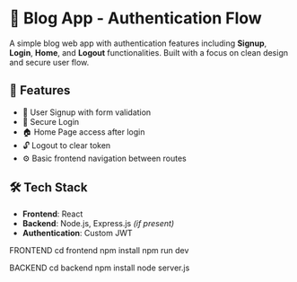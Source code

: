 # 📝 Blog App - Authentication Flow

A simple blog web app with authentication features including **Signup**, **Login**, **Home**, and **Logout** functionalities. Built with a focus on clean design and secure user flow.

## 🚀 Features

- 🔐 User Signup with form validation
- 🔑 Secure Login
- 🏠 Home Page access after login
- 🔓 Logout to clear token
- ⚙️ Basic frontend navigation between routes

## 🛠 Tech Stack

- **Frontend**: React
- **Backend**: Node.js, Express.js *(if present)*
- **Authentication**: Custom JWT 


FRONTEND
cd frontend
npm install
npm run dev

BACKEND
cd backend
npm install
node server.js


